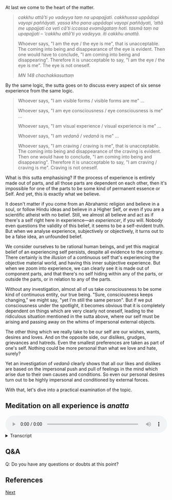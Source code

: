 At last we come to the heart of the matter.

> *cakkhu attā’ti yo vadeyya taṃ na upapajjati. cakkhussa uppādopi vayopi paññāyati. yassa kho pana uppādopi vayopi paññāyati, ‘attā me uppajjati ca veti cā’ti iccassa evamāgataṃ hoti. tasmā taṃ na upapajjati – ‘cakkhu attā’ti yo vadeyya. iti cakkhu anattā.*
> 
> Whoever says, "I am the eye / the eye is me", that is unacceptable. The coming into being and disappearance of the eye is evident. Then one would have to conclude, "I am coming into being and disappearing". Therefore it is unacceptable to say, "I am the eye / the eye is me". The eye is not oneself.
> 
> *MN 148 chachakkasuttaṃ*

By the same logic, the sutta goes on to discuss every aspect of six sense experience from the same logic.

> Whoever says, "I am visible forms / visible forms are me" ...
> 
> Whoever says, "I am eye consciousness / eye consciousness is me" ...
> 
> Whoever says, "I am visual experience / visual experience is me" ...
> 
> Whoever says, "I am *vedanā* / *vedanā* is me" ...
> 
> Whoever says, "I am craving / craving is me", that is unacceptable. The coming into being and disappearance of the craving is evident. Then one would have to conclude, "I am coming into being and disappearing". Therefore it is unacceptable to say, "I am craving / craving is me". Craving is not oneself.

What is this sutta emphasising? If the process of experience is entirely made out of parts, and all those parts are dependent on each other, then it's impossible for one of the parts to be some kind of permanent essence or Self. And yet, this is exactly what we believe. 

It doesn't matter if you come from an Abrahamic religion and believe in a soul, or follow Hindu ideas and believe in a Higher Self, or even if you are a scientific atheist with no belief. Still, we almost all believe and act as if there's a self right here in experience—an *experiencer*, if you will. Nobody even questions the validity of this belief, it seems to be a self-evident truth. But when we analyse experience, subjectively or objectively, it turns out to be a false idea, an unfounded belief.

We consider ourselves to be rational human beings, and yet this magical belief of an experiencing self persists, despite all evidence to the contrary. There certainly is the *illusion* of a continuous self that's experiencing the objective material world, and having this inner subjective experience. But when we zoom into experience, we can clearly see it is made out of component parts, and that there's no self hiding within any of the parts, or outside the parts, or in relation to any of the parts.

Without any investigation, almost all of us take consciousness to be some kind of continuous entity, our true being. "Sure, consciousness keeps changing," we might say, "yet I'm still the same person". But if we put consciousness under the spotlight, it becomes obvious that it is completely dependent on things which are very clearly not oneself, leading to the ridiculous situation mentioned in the sutta above, where our self must be arising and passing away on the whims of impersonal external objects.

The other thing which we really take to be our self are our wishes, wants, desires and loves. And on the opposite side, our dislikes, grudges, grievances and hatreds. Even the smallest preferences are taken as part of one's self. Nothing could be more personal than what we love and hate, surely? 

Yet an investigation of *vedanā* clearly shows that all our likes and dislikes are based on the impersonal push and pull of feelings in the mind which arise due to their own causes and conditions. So even our personal desires turn out to be highly impersonal and conditioned by external forces.

With that, let's dive into a practical examination of the topic.
## Meditation on all experience is *anatta*


<audio controls style="width: 100%; max-width: 600px;">
    <source src="assets/audio/08-01-all-experience-is-anatta.mp3" type="audio/mpeg">
</audio>



<details>
<summary>Transcript</summary>

This is meditation on *anatta*. The absence of a self. 

Let's begin by examining every aspect of experience to ensure there is no self hiding away in any of the corners of experience. 

---
**Eye**

We can start by examining the process of seeing and all of its components. 

Taking the eyes to be one's self makes no sense. 

Why? The eyes arise at some point and disappear at another, they change and alter. 

If the eyes were a self then you'd have to conclude that the self arises and disappears every time the eyes change. 

That makes no sense, so it's safe to conclude that the eyes are not one's self. 

---
**Visible forms**

Taking visible forms to be one's self makes no sense. 

Why? Visible forms appear and disappear, change and alter. 

If visible forms were your self, then you'd have to conclude that the self arises and disappears every time a form changes. 

That makes no sense, so it's safe to conclude that visible forms are not one's self.

---
**Eye consciousness**

Dependent on the eyes and visible forms, eye consciousness arises. 

Taking eye consciousness to be one's self makes no sense. 

Why? It appears and disappears, changes and alters. 

If eye consciousness were your self, then you'd have to conclude that the self arises and disappears every time eye consciousness changes. 

That makes no sense, so it's safe to conclude that eye consciousness is not one's self.

---
**Experience of seeing**

When the eye, visible forms and eye consciousness are present, a conscious experience of seeing occurs. 

Taking the experience of seeing to be one's self makes no sense. 

Why? The experience appears and disappears, changes and alters. 

If the experience of seeing were your self, then you'd have to conclude that the self arises and disappears every time the experience of seeing changes. 

That makes no sense, so it's safe to conclude that the experience of seeing is not one's self.

---
***Vedanā***

Dependent on seeing, *vedanā* arises, pleasant, unpleasant or neutral. 

Taking *vedanā* to be one's self makes no sense. 

Why? *Vedanā* appears and disappears, changes and alters. 

If *vedanā* was your self, then you'd have to conclude that the self arises and disappears every time *vedanā* changes. 

That makes no sense, so it's safe to conclude that *vedanā* is not one's self.

---
**Liking and disliking**

Dependent on *vedanā*, there is the tendency towards liking and disliking, craving, resisting and ignoring. 

Taking liking and disliking to be one's self makes no sense. 

Why? Liking and disliking appear and disappear, change and alter. 

If liking and disliking were your self, then you'd have to conclude that the self arises and disappears every time liking and disliking changes. 

That makes no sense, so it's safe to conclude that liking and disliking are not one's self.

---
**Ear**

Let's examine the process of hearing and all of its components. 

Taking the ears to be one's self makes no sense. 

Why? The ears arise at some point and disappear at another, they change and alter. 

If the ears were a self then you'd have to conclude that the self arises and disappears every time the ears change. 

That makes no sense, so it's safe to conclude that the ears are not one's self. 

---
**Sounds**

Taking sounds to be one's self makes no sense. 

Why? Sounds appear and disappear, change and alter. 

If sounds were your self, then you'd have to conclude that the self arises and disappears every time a sound changes. 

That makes no sense, so it's safe to conclude that sounds are not one's self.

---
**Ear consciousness**

Dependent on the ear and sounds, ear consciousness arises. 

Taking ear consciousness to be one's self makes no sense. 

Why? It appears and disappears, changes and alters. 

If ear consciousness were your self, then you'd have to conclude that the self arises and disappears every time ear consciousness changes. 

That makes no sense, so it's safe to conclude that ear consciousness is not one's self.

---
**Experience of hearing**

When the ear, sounds and ear consciousness are present, a conscious experience of hearing occurs. 

Taking the experience of hearing to be one's self makes no sense. 

Why? The experience appears and disappears, changes and alters. 

If the experience of hearing were your self, then you'd have to conclude that the self arises and disappears every time the experience of hearing changes. 

That makes no sense, so it's safe to conclude that the experience of hearing is not one's self.

---
***Vedanā***

Dependent on hearing, *vedanā* arises, pleasant, unpleasant or neutral. 

Taking *vedanā* to be one's self makes no sense. 

Why? *Vedanā* appears and disappears, changes and alters. 

If *vedanā* was your self, then you'd have to conclude that the self arises and disappears every time *vedanā* changes. 

That makes no sense, so it's safe to conclude that *vedanā* is not one's self.


---
**Liking and disliking**

Dependent on *vedanā*, there is the tendency towards liking and disliking, craving, resisting and ignoring. 

Taking liking and disliking to be one's self makes no sense. 

Why? Liking and disliking appear and disappear, change and alter. 

If liking and disliking were your self, then you'd have to conclude that the self arises and disappears every time liking and disliking changes. 

That makes no sense, so it's safe to conclude that liking and disliking are not one's self.

---
In the same way it's safe to conclude that ...

the ears, sounds, ear consciousness, the experience of hearing, any *vedanā* which arises from hearing, any liking and disliking in response to that *vedanā*, none of these are one's self. 

Likewise ...

the nose, smells, nose consciousness, the experience of smelling, any *vedanā* which arises from smelling, any liking and disliking in response to that *vedanā*, none of these are one's self. 

Similarly ...

the tongue, flavours, tongue consciousness, the experience of tasting, any *vedanā* which arises from tasting, any liking and disliking in response to that *vedanā*, it's safe to conclude that none of these are one's self. 

---
**Body**

Let's examine the process of feeling a physical sensation and all of its components. 

Taking the body to be one's self makes no sense. 

Why? The body arises at some point and disappear at another, it changes and alters. 

If the body were your self then you'd have to conclude that the self arises and disappears every time the body changes. 

That makes no sense, so it's safe to conclude that the body is not one's self. 

---
**Tangible sensations**

Taking tangible sensations to be one's self makes no sense. 

Why? They appear and disappear, change and alter. 

If tangible sensations were your self, then you'd have to conclude that the self arises and disappears every time sensation changes. 

That makes no sense, so it's safe to conclude that tangible sensations are not one's self.

---
**Body consciousness**

Dependent on the body and tangible sensations, body consciousness arises. 

Taking body consciousness to be one's self makes no sense. 

Why? It appears and disappears, changes and alters. 

If body consciousness were your self, then you'd have to conclude that the self arises and disappears every time body consciousness changes. 

That makes no sense, so it's safe to conclude that body consciousness is not one's self.

---
**Experience of feeling**

When the body, tangible sensations and body consciousness are present, a conscious experience of feeling a sensation occurs. 

Taking the experience of feeling physical sensation to be one's self makes no sense. 

Why? The experience appears and disappears, changes and alters. 

If the experience of feeling a sensation were your self, then you'd have to conclude that the self arises and disappears every time the experience of feeling physical sensation changes. 

That makes no sense, so it's safe to conclude that the experience of feeling a sensation is not one's self.

---
***Vedanā***

Dependent on feeling physical sensation, *vedanā* arises, pleasant, unpleasant or neutral. 

Taking *vedanā* to be one's self makes no sense. 

Why? *Vedanā* appears and disappears, changes and alters. 

If *vedanā* was your self, then you'd have to conclude that the self arises and disappears every time *vedanā* changes. 

That makes no sense, so it's safe to conclude that *vedanā* is not one's self.


---
**Liking and disliking**

Dependent on a *vedanā*, there is the tendency towards liking and disliking, craving, resisting and ignoring. 

Taking liking and disliking to be one's self makes no sense. 

Why? Liking and disliking appear and disappear, change and alter. 

If liking and disliking were your self, then you'd have to conclude that the self arises and disappears every time liking and disliking changes. 

That makes no sense, so it's safe to conclude that liking and disliking are not one's self.

---
**Mind**

Let's examine the process of knowing a mental experience and all of its components. 

Taking the mind to be one's self makes no sense. 

Why? The mind arises and disappears, it changes and alters. 

If the mind were a self then you'd have to conclude that the self arises and disappears every time the mind changes. 

That makes no sense, so it's safe to conclude that the mind is not one's self. 

---
**Mental phenomena**

Taking mental phenomena to be one's self makes no sense. 

Why? They appear and disappear, change and alter. 

If mental phenomena were your self, then you'd have to conclude that the self arises and disappears every time mental phenomena change. 

That makes no sense, so it's safe to conclude that mental phenomena are not one's self.

---
**Mind consciousness**

Dependent on the mind and mental phenomena, mind consciousness arises. 

Taking mind consciousness to be one's self makes no sense. 

Why? It appears and disappears, changes and alters. 

If mind consciousness were your self, then you'd have to conclude that the self arises and disappears every time mind consciousness changes. 

That makes no sense, so it's safe to conclude that mind consciousness is not one's self.

---
**Experience of feeling**

When the mind, mental phenomena and mind consciousness are present, a conscious mental experience occurs. 

Taking a mental experience to be one's self makes no sense. 

Why? Mental experience appears and disappears, changes and alters. 

If a mental experience were your self, then you'd have to conclude that the self arises and disappears every time a mental experience changes. 

That makes no sense, so it's safe to conclude that a mental experience is not one's self.

---
***Vedanā***

Dependent on mental experience, *vedanā* arises, pleasant, unpleasant or neutral. 

Taking *vedanā* to be one's self makes no sense. 

Why? *Vedanā* appears and disappears, changes and alters. 

If *vedanā* was your self, then you'd have to conclude that the self arises and disappears every time *vedanā* changes. 

That makes no sense, so it's safe to conclude that *vedanā* is not one's self.


---
**Liking and disliking**

Dependent on *vedanā*, there is the tendency towards liking and disliking, craving, resisting and ignoring. 

Taking liking and disliking to be one's self makes no sense. 

Why? Liking and disliking appear and disappear, change and alter. 

If liking and disliking were your self, then you'd have to conclude that the self arises and disappears every time liking and disliking changes. 

That makes no sense, so it's safe to conclude that liking and disliking are not one's self.

---

Having done a thorough examination, it's safe to reach the conclusion that there is no self anywhere within the six fields of sense experience. 

There's no self hiding anywhere within experience. 

Each and every component of experience is *anatta*.

Each and every conscious experience is *anatta*.

All phenomena are *anatta*.

Everything is *anatta*.

---

</details>


## Q&A

Q: Do you have any questions or doubts at this point?

## References


<a href="9. Resources.html">Next</a>


